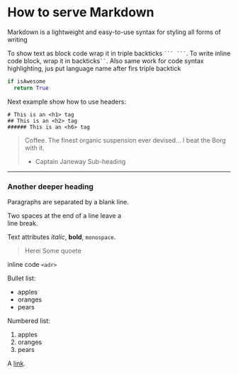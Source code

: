 How to serve Markdown
=====================

Markdown is a lightweight and easy-to-use syntax for styling all forms of writing

To show text as block code wrap it in triple backticks
` ``` ``` `.
To write inline code block, wrap it in backticks` `` `.
Also same work for code syntax highlighting, jus put  language name after firs triple backtick
```python
if isAwesome
  return True

```
Next example show how to use headers:

```
# This is an <h1> tag
## This is an <h2> tag
###### This is an <h6> tag
```


> Coffee. The finest organic suspension ever devised... I beat the Borg with it.
> - Captain Janeway
Sub-heading
-----------

### Another deeper heading

Paragraphs are separated
by a blank line.

Two spaces at the end of a line leave a  
line break.

Text attributes _italic_,
**bold**, `monospace`.
>Herei
>Some quoete

inline code `<adr>`

Bullet list:

  * apples
  * oranges
  * pears

Numbered list:

  1. apples
  2. oranges
  3. pears

A [link](http://example.com).

